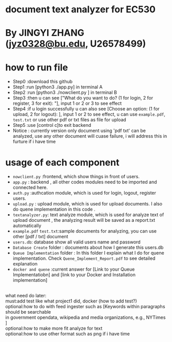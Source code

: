 # document text analyzer for EC530
# By JINGYI ZHANG (jyz0328@bu.edu, U26578499)

# how to run file
- Step0 :download this github
- Step1 :run [python3 ./app.py] in terminal A
- Step2 :run [python3 ./nowclient.py ] in terminal B
- Step3 :then u can see ["What do you want to do? (1 for login, 2 for register, 3 for exit): "], input 1 or 2 or 3 to see effect
- Step4 :if u login successfully u can also see [Choose an option: (1 for upload, 2 for logout): ], input 1 or 2 to see effect, u can use `example.pdf`, `test.txt` or use other pdf or txt files as file for upload
- Step5 :use [control c]to exit backend
- Notice : currently version only document using 'pdf txt' can be analyzed, use any other document will cuase failure, i will address this in furture if i have time<br>

# usage of each component <br>
- `nowclient.py` :frontend, which show things in front of users.
- `app.py` : backend , all other codes modules need to be imported and connected here.
- `auth.py` :authcation module, which is used for login, logout, register users.
- `upload.py` : upload module, which is used for upload documents. I also do quene implementation in this code .
- `textanalyzer.py`: text analyze module, which is used for analyze text of upload document , the analyzing result will be saved as a report.txt automatically<br>
- `example.pdf` `test.txt`:sample documents for analyzing, you can use other [pdf / txt] document 
- `users.db`: database show all valid users name and password 
- `Database Create` folder : documents about how I generate this users.db
- `Queue Implementation` folder : In this folder I explain what I do for quene implementation. Check `Quene_Implement_Report.pdf` to see detailed explanation
- `docker and quene` :current answer for [Link to your Queue Implementatiobn] and [link to your Docker and Installation implementation]<br><br>

what need do later:<br>
must:add test like what project1 did, docker (how to add test?)<br>
optional:how to do with feed ingester such as [Keywords within paragraphs should be searchable<br>
in government opendata, wikipedia and media organizations, e.g., NYTimes ]<br>
optional:how to make more fit analyze for text<br>
optional:how to use other format such as png if i have time


